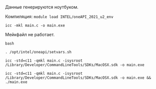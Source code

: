 Данные генерируются ноутбуком.

Компиляция:
`module load INTEL/oneAPI_2021_u2_env`

`icc -mkl main.c -o main.exe`



Мейкфайл не работает.

`bash`

`. /opt/intel/oneapi/setvars.sh`

`icc -std=c11 -qmkl main.c -isysroot /Library/Developer/CommandLineTools/SDKs/MacOSX.sdk -o main.exe`

`icc -std=c11 -qmkl main.c -isysroot /Library/Developer/CommandLineTools/SDKs/MacOSX.sdk -o main.exe && ./main.exe`